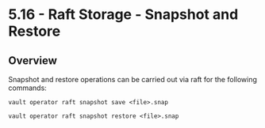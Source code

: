 # 5.16 - Raft Storage - Snapshot and Restore

## Overview

Snapshot and restore operations can be carried out via raft for the following commands:

`vault operator raft snapshot save <file>.snap`

`vault operator raft snapshot restore <file>.snap`
